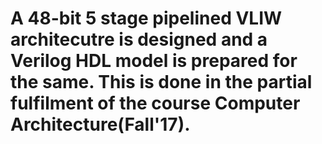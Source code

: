# A 48-bit 5 stage pipelined VLIW architecutre is designed and a Verilog HDL model is prepared for the same. This is done in the partial fulfilment of the course Computer Architecture(Fall'17).
